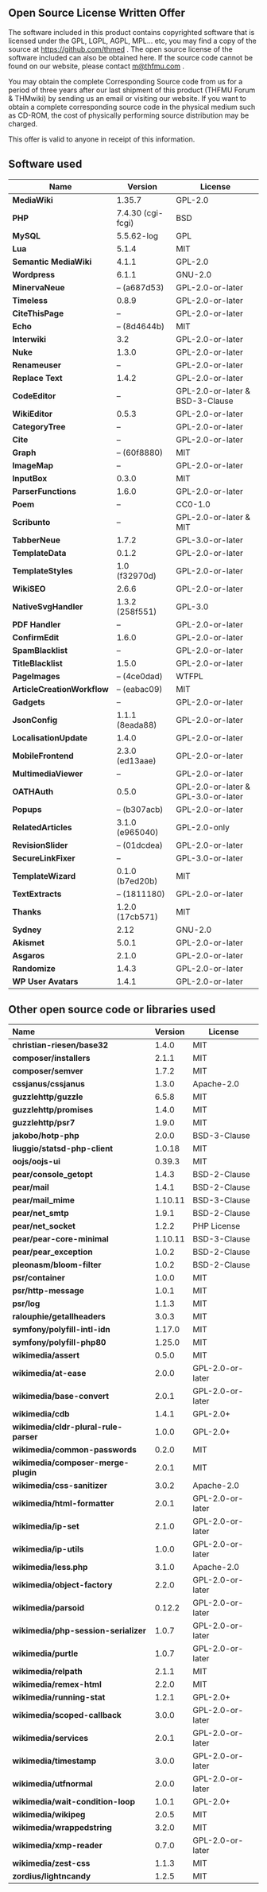## Open Source License Written Offer

The software included in this product contains copyrighted software that is licensed under the GPL, LGPL, AGPL, MPL... etc, you may find a copy of the source at https://github.com/thmed . The open source license of the software included can also be obtained here. If the source code cannot be found on our website, please contact [m@thfmu.com](mailto:m@thfmu.com) .

You may obtain the complete Corresponding Source code from us for a period of three years after our last shipment of this product (THFMU Forum & THMwiki) by sending us an email or visiting our website. If you want to obtain a complete corresponding source code in the physical medium such as CD-ROM, the cost of physically performing source distribution may be charged.

This offer is valid to anyone in receipt of this information.

## Software used

| Name                        | Version            | License                             |
| --------------------------- | ------------------ | ----------------------------------- |
| **MediaWiki**               | 1.35.7             | GPL-2.0                             |
| **PHP**                     | 7.4.30  (cgi-fcgi) | BSD                                 |
| **MySQL**                   | 5.5.62-log         | GPL                                 |
| **Lua**                     | 5.1.4              | MIT                                 |
| **Semantic MediaWiki**      | 4.1.1              | GPL-2.0                             |
| **Wordpress**               | 6.1.1              | GNU-2.0                             |
| **MinervaNeue**             | – (a687d53)        | GPL-2.0-or-later                    |
| **Timeless**                | 0.8.9              | GPL-2.0-or-later                    |
| **CiteThisPage**            | –                  | GPL-2.0-or-later                    |
| **Echo**                    | – (8d4644b)        | MIT                                 |
| **Interwiki**               | 3.2                | GPL-2.0-or-later                    |
| **Nuke**                    | 1.3.0              | GPL-2.0-or-later                    |
| **Renameuser**              | –                  | GPL-2.0-or-later                    |
| **Replace Text**            | 1.4.2              | GPL-2.0-or-later                    |
| **CodeEditor**              | –                  | GPL-2.0-or-later & BSD-3-Clause     |
| **WikiEditor**              | 0.5.3              | GPL-2.0-or-later                    |
| **CategoryTree**            | –                  | GPL-2.0-or-later                    |
| **Cite**                    | –                  | GPL-2.0-or-later                    |
| **Graph**                   | – (60f8880)        | MIT                                 |
| **ImageMap**                | –                  | GPL-2.0-or-later                    |
| **InputBox**                | 0.3.0              | MIT                                 |
| **ParserFunctions**         | 1.6.0              | GPL-2.0-or-later                    |
| **Poem**                    | –                  | CC0-1.0                             |
| **Scribunto**               | –                  | GPL-2.0-or-later  & MIT             |
| **TabberNeue**              | 1.7.2              | GPL-3.0-or-later                    |
| **TemplateData**            | 0.1.2              | GPL-2.0-or-later                    |
| **TemplateStyles**          | 1.0 (f32970d)      | GPL-2.0-or-later                    |
| **WikiSEO**                 | 2.6.6              | GPL-2.0-or-later                    |
| **NativeSvgHandler**        | 1.3.2 (258f551)    | GPL-3.0                             |
| **PDF Handler**             | –                  | GPL-2.0-or-later                    |
| **ConfirmEdit**             | 1.6.0              | GPL-2.0-or-later                    |
| **SpamBlacklist**           | –                  | GPL-2.0-or-later                    |
| **TitleBlacklist**          | 1.5.0              | GPL-2.0-or-later                    |
| **PageImages**              | – (4ce0dad)        | WTFPL                               |
| **ArticleCreationWorkflow** | – (eabac09)        | MIT                                 |
| **Gadgets**                 | –                  | GPL-2.0-or-later                    |
| **JsonConfig**              | 1.1.1 (8eada88)    | GPL-2.0-or-later                    |
| **LocalisationUpdate**      | 1.4.0              | GPL-2.0-or-later                    |
| **MobileFrontend**          | 2.3.0 (ed13aae)    | GPL-2.0-or-later                    |
| **MultimediaViewer**        | –                  | GPL-2.0-or-later                    |
| **OATHAuth**                | 0.5.0              | GPL-2.0-or-later & GPL-3.0-or-later |
| **Popups**                  | – (b307acb)        | GPL-2.0-or-later                    |
| **RelatedArticles**         | 3.1.0 (e965040)    | GPL-2.0-only                        |
| **RevisionSlider**          | – (01dcdea)        | GPL-2.0-or-later                    |
| **SecureLinkFixer**         | –                  | GPL-3.0-or-later                    |
| **TemplateWizard**          | 0.1.0 (b7ed20b)    | MIT                                 |
| **TextExtracts**            | – (1811180)        | GPL-2.0-or-later                    |
| **Thanks**                  | 1.2.0 (17cb571)    | MIT                                 |
| **Sydney**                  | 2.12               | GNU-2.0                             |
| **Akismet**                 | 5.0.1              | GPL-2.0-or-later                    |
| **Asgaros**                 | 2.1.0              | GPL-2.0-or-later                    |
| **Randomize**               | 1.4.3              | GPL-2.0-or-later                    |
| **WP User Avatars**         | 1.4.1              | GPL-2.0-or-later                    |

## Other open source code or libraries used

| Name                                  | Version | License          |
| :------------------------------------ | :------ | ---------------- |
| **christian-riesen/base32**           |  1.4.0  | MIT              |
| **composer/installers**               |  2.1.1  | MIT              |
| **composer/semver**                   |  1.7.2  | MIT              |
| **cssjanus/cssjanus**                 |  1.3.0  | Apache-2.0       |
| **guzzlehttp/guzzle**                 |  6.5.8  | MIT              |
| **guzzlehttp/promises**               |  1.4.0  | MIT              |
| **guzzlehttp/psr7**                   |  1.9.0  | MIT              |
| **jakobo/hotp-php**                   |  2.0.0  | BSD-3-Clause     |
| **liuggio/statsd-php-client**         | 1.0.18  | MIT              |
| **oojs/oojs-ui**                      | 0.39.3  | MIT              |
| **pear/console_getopt**               |  1.4.3  | BSD-2-Clause     |
| **pear/mail**                         |  1.4.1  | BSD-2-Clause     |
| **pear/mail_mime**                    | 1.10.11 | BSD-3-Clause     |
| **pear/net_smtp**                     |  1.9.1  | BSD-2-Clause     |
| **pear/net_socket**                   |  1.2.2  | PHP License      |
| **pear/pear-core-minimal**            | 1.10.11 | BSD-3-Clause     |
| **pear/pear_exception**               |  1.0.2  | BSD-2-Clause     |
| **pleonasm/bloom-filter**             |  1.0.2  | BSD-2-Clause     |
| **psr/container**                     |  1.0.0  | MIT              |
| **psr/http-message**                  |  1.0.1  | MIT              |
| **psr/log**                           |  1.1.3  | MIT              |
| **ralouphie/getallheaders**           |  3.0.3  | MIT              |
| **symfony/polyfill-intl-idn**         | 1.17.0  | MIT              |
| **symfony/polyfill-php80**            | 1.25.0  | MIT              |
| **wikimedia/assert**                  |  0.5.0  | MIT              |
| **wikimedia/at-ease**                 |  2.0.0  | GPL-2.0-or-later |
| **wikimedia/base-convert**            |  2.0.1  | GPL-2.0-or-later |
| **wikimedia/cdb**                     |  1.4.1  | GPL-2.0+         |
| **wikimedia/cldr-plural-rule-parser** |  1.0.0  | GPL-2.0+         |
| **wikimedia/common-passwords**        |  0.2.0  | MIT              |
| **wikimedia/composer-merge-plugin**   |  2.0.1  | MIT              |
| **wikimedia/css-sanitizer**           |  3.0.2  | Apache-2.0       |
| **wikimedia/html-formatter**          |  2.0.1  | GPL-2.0-or-later |
| **wikimedia/ip-set**                  |  2.1.0  | GPL-2.0-or-later |
| **wikimedia/ip-utils**                |  1.0.0  | GPL-2.0-or-later |
| **wikimedia/less.php**                |  3.1.0  | Apache-2.0       |
| **wikimedia/object-factory**          |  2.2.0  | GPL-2.0-or-later |
| **wikimedia/parsoid**                 | 0.12.2  | GPL-2.0-or-later |
| **wikimedia/php-session-serializer**  |  1.0.7  | GPL-2.0-or-later |
| **wikimedia/purtle**                  |  1.0.7  | GPL-2.0-or-later |
| **wikimedia/relpath**                 |  2.1.1  | MIT              |
| **wikimedia/remex-html**              |  2.2.0  | MIT              |
| **wikimedia/running-stat**            |  1.2.1  | GPL-2.0+         |
| **wikimedia/scoped-callback**         |  3.0.0  | GPL-2.0-or-later |
| **wikimedia/services**                |  2.0.1  | GPL-2.0-or-later |
| **wikimedia/timestamp**               |  3.0.0  | GPL-2.0-or-later |
| **wikimedia/utfnormal**               |  2.0.0  | GPL-2.0-or-later |
| **wikimedia/wait-condition-loop**     |  1.0.1  | GPL-2.0+         |
| **wikimedia/wikipeg**                 |  2.0.5  | MIT              |
| **wikimedia/wrappedstring**           |  3.2.0  | MIT              |
| **wikimedia/xmp-reader**              |  0.7.0  | GPL-2.0-or-later |
| **wikimedia/zest-css**                |  1.1.3  | MIT              |
| **zordius/lightncandy**               |  1.2.5  | MIT              |
